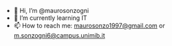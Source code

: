 - 👋 Hi, I’m @maurosonzogni
- 🌱 I’m currently learning IT 
- 📫 How to reach me: maurosonzo1997@gmail.com or m.sonzogni6@campus.unimib.it

<!---
maurosonzogni/maurosonzogni is a ✨ special ✨ repository because its `README.md` (this file) appears on your GitHub profile.
You can click the Preview link to take a look at your changes.
--->
